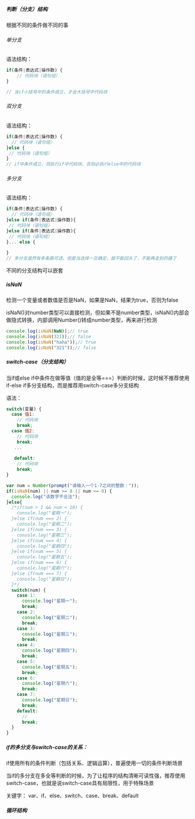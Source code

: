 ##### 判断（分支）结构

根据不同的条件做不同的事

###### 单分支

语法结构：

```js
if(条件|表达式|操作数) {
	// 代码块（语句组）
}

// 当if小括号中的条件成立，才会大括号中代码块
```

###### 双分支

语法结构：

```js
if(条件|表达式|操作数) {
  // 代码块（语句组）
}else {
 // 代码块（语句组）
}
// if中条件成立，则执行if中代码块，否则必执行else中的代码块

```

###### 多分支

语法结构：

```js
if(条件|表达式|操作数) {
  // 代码块（语句组）
}else if(条件|表达式|操作数){
 // 代码块（语句组）
}else if(条件|表达式|操作数){
 // 代码块（语句组）
}... else {
  
}
// 多分支虽然有多条路可选，但是当选择一旦确定，就不能回头了，不能再走别的路了
```

不同的分支结构可以嵌套



##### isNaN

检测一个变量或者数值是否是NaN，如果是NaN，结果为true，否则为false

isNaN()对number类型可以直接检测，但如果不是number类型，isNaN()内部会做隐式转换，内部调用Number()转成number类型，再来进行检测

```js
console.log(isNaN(NaN));// true
console.log(isNaN(321));// false 
console.log(isNaN("haha"));// true
console.log(isNaN("321"));// false
```





##### switch-case（分支结构）

当if或else if中条件在做等值（值的是全等===）判断的时候，这时候不推荐使用if-else if多分支结构，而是推荐用switch-case多分支结构

语法： 

```js
switch(变量) {
  case 值1:
    // 代码块
    break;
  case 值2:
    // 代码块
    break;
   ... 
   
   default: 
   	// 代码块
   	break;
}
```

```js
var num = Number(prompt("请输入一个1-7之间的整数："));
if(isNaN(num) || num >= 8 || num <= 0) {
  console.log("该数字不合法");
}else{
  /*if(num > 1 && num < 10) {
    console.log("星期一");
  }else if(num === 2) {
    console.log("星期二");
  }else if(num === 3) {
    console.log("星期三");
  }else if(num === 4) {
    console.log("星期四");
  }else if(num === 5) {
    console.log("星期五");
  }else if(num === 6) {
    console.log("星期六");
  }else if(num === 7) {
    console.log("星期日");
  }*/
  switch(num) {
    case 1:
      console.log("星期一");
      break;
    case 2: 
      console.log("星期二");
      break;
    case 3: 
      console.log("星期三");
      break;
    case 4:
      console.log("星期四");
      break;
    case 5:
      console.log("星期五");
      break;
    case 6:
      console.log("星期六");
      break;
    case 7:
      console.log("星期日");
      break;
    default: 
      // 
      break;
  }
}
```

##### if的多分支与switch-case的关系：

if使用所有的条件判断（包括关系、逻辑运算），普遍使用一切的条件判断场景

当if的多分支在多全等判断的时候，为了让程序的结构清晰可读性强，推荐使用switch-case，也就是说switch-case具有局限性，用于特殊场景



关键字： var、if、else、switch、case、break、default



##### 循环结构



























































